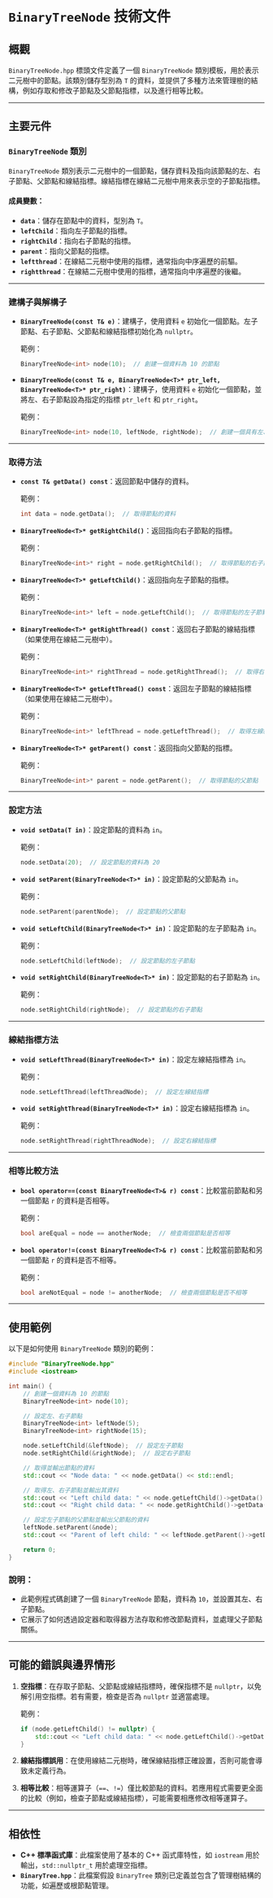 # `BinaryTreeNode` 技術文件

## 概觀

`BinaryTreeNode.hpp` 標頭文件定義了一個 `BinaryTreeNode` 類別模板，用於表示二元樹中的節點。該類別儲存型別為 `T` 的資料，並提供了多種方法來管理樹的結構，例如存取和修改子節點及父節點指標，以及進行相等比較。

---

## 主要元件

### `BinaryTreeNode` 類別

`BinaryTreeNode` 類別表示二元樹中的一個節點，儲存資料及指向該節點的左、右子節點、父節點和線結指標。線結指標在線結二元樹中用來表示空的子節點指標。

#### 成員變數：
- **`data`**：儲存在節點中的資料，型別為 `T`。
- **`leftChild`**：指向左子節點的指標。
- **`rightChild`**：指向右子節點的指標。
- **`parent`**：指向父節點的指標。
- **`leftthread`**：在線結二元樹中使用的指標，通常指向中序遍歷的前驅。
- **`rightthread`**：在線結二元樹中使用的指標，通常指向中序遍歷的後繼。

---

### 建構子與解構子

- **`BinaryTreeNode(const T& e)`**：建構子，使用資料 `e` 初始化一個節點。左子節點、右子節點、父節點和線結指標初始化為 `nullptr`。

  範例：
  ```cpp
  BinaryTreeNode<int> node(10);  // 創建一個資料為 10 的節點
  ```

- **`BinaryTreeNode(const T& e, BinaryTreeNode<T>* ptr_left, BinaryTreeNode<T>* ptr_right)`**：建構子，使用資料 `e` 初始化一個節點，並將左、右子節點設為指定的指標 `ptr_left` 和 `ptr_right`。

  範例：
  ```cpp
  BinaryTreeNode<int> node(10, leftNode, rightNode);  // 創建一個具有左、右子節點的節點
  ```

---

### 取得方法

- **`const T& getData() const`**：返回節點中儲存的資料。

  範例：
  ```cpp
  int data = node.getData();  // 取得節點的資料
  ```

- **`BinaryTreeNode<T>* getRightChild()`**：返回指向右子節點的指標。

  範例：
  ```cpp
  BinaryTreeNode<int>* right = node.getRightChild();  // 取得節點的右子節點
  ```

- **`BinaryTreeNode<T>* getLeftChild()`**：返回指向左子節點的指標。

  範例：
  ```cpp
  BinaryTreeNode<int>* left = node.getLeftChild();  // 取得節點的左子節點
  ```

- **`BinaryTreeNode<T>* getRightThread() const`**：返回右子節點的線結指標（如果使用在線結二元樹中）。

  範例：
  ```cpp
  BinaryTreeNode<int>* rightThread = node.getRightThread();  // 取得右線結指標
  ```

- **`BinaryTreeNode<T>* getLeftThread() const`**：返回左子節點的線結指標（如果使用在線結二元樹中）。

  範例：
  ```cpp
  BinaryTreeNode<int>* leftThread = node.getLeftThread();  // 取得左線結指標
  ```

- **`BinaryTreeNode<T>* getParent() const`**：返回指向父節點的指標。

  範例：
  ```cpp
  BinaryTreeNode<int>* parent = node.getParent();  // 取得節點的父節點
  ```

---

### 設定方法

- **`void setData(T in)`**：設定節點的資料為 `in`。

  範例：
  ```cpp
  node.setData(20);  // 設定節點的資料為 20
  ```

- **`void setParent(BinaryTreeNode<T>* in)`**：設定節點的父節點為 `in`。

  範例：
  ```cpp
  node.setParent(parentNode);  // 設定節點的父節點
  ```

- **`void setLeftChild(BinaryTreeNode<T>* in)`**：設定節點的左子節點為 `in`。

  範例：
  ```cpp
  node.setLeftChild(leftNode);  // 設定節點的左子節點
  ```

- **`void setRightChild(BinaryTreeNode<T>* in)`**：設定節點的右子節點為 `in`。

  範例：
  ```cpp
  node.setRightChild(rightNode);  // 設定節點的右子節點
  ```

---

### 線結指標方法

- **`void setLeftThread(BinaryTreeNode<T>* in)`**：設定左線結指標為 `in`。

  範例：
  ```cpp
  node.setLeftThread(leftThreadNode);  // 設定左線結指標
  ```

- **`void setRightThread(BinaryTreeNode<T>* in)`**：設定右線結指標為 `in`。

  範例：
  ```cpp
  node.setRightThread(rightThreadNode);  // 設定右線結指標
  ```

---

### 相等比較方法

- **`bool operator==(const BinaryTreeNode<T>& r) const`**：比較當前節點和另一個節點 `r` 的資料是否相等。

  範例：
  ```cpp
  bool areEqual = node == anotherNode;  // 檢查兩個節點是否相等
  ```

- **`bool operator!=(const BinaryTreeNode<T>& r) const`**：比較當前節點和另一個節點 `r` 的資料是否不相等。

  範例：
  ```cpp
  bool areNotEqual = node != anotherNode;  // 檢查兩個節點是否不相等
  ```

---

## 使用範例

以下是如何使用 `BinaryTreeNode` 類別的範例：

```cpp
#include "BinaryTreeNode.hpp"
#include <iostream>

int main() {
    // 創建一個資料為 10 的節點
    BinaryTreeNode<int> node(10);

    // 設定左、右子節點
    BinaryTreeNode<int> leftNode(5);
    BinaryTreeNode<int> rightNode(15);

    node.setLeftChild(&leftNode);  // 設定左子節點
    node.setRightChild(&rightNode);  // 設定右子節點

    // 取得並輸出節點的資料
    std::cout << "Node data: " << node.getData() << std::endl;

    // 取得左、右子節點並輸出其資料
    std::cout << "Left child data: " << node.getLeftChild()->getData() << std::endl;
    std::cout << "Right child data: " << node.getRightChild()->getData() << std::endl;

    // 設定左子節點的父節點並輸出父節點的資料
    leftNode.setParent(&node);
    std::cout << "Parent of left child: " << leftNode.getParent()->getData() << std::endl;

    return 0;
}
```

### 說明：
- 此範例程式碼創建了一個 `BinaryTreeNode` 節點，資料為 `10`，並設置其左、右子節點。
- 它展示了如何透過設定器和取得器方法存取和修改節點資料，並處理父子節點關係。

---

## 可能的錯誤與邊界情形

1. **空指標**：在存取子節點、父節點或線結指標時，確保指標不是 `nullptr`，以免解引用空指標。若有需要，檢查是否為 `nullptr` 並適當處理。

   範例：
   ```cpp
   if (node.getLeftChild() != nullptr) {
       std::cout << "Left child data: " << node.getLeftChild()->getData() << std::endl;
   }
   ```

2. **線結指標誤用**：在使用線結二元樹時，確保線結指標正確設置，否則可能會導致未定義行為。

3. **相等比較**：相等運算子（`==`、`!=`）僅比較節點的資料。若應用程式需要更全面的比較（例如，檢查子節點或線結指標），可能需要相應修改相等運算子。

---

## 相依性

- **C++ 標準函式庫**：此檔案使用了基本的 C++ 函式庫特性，如 `iostream` 用於輸出，`std::nullptr_t` 用於處理空指標。
- **`BinaryTree.hpp`**：此檔案假設 `BinaryTree` 類別已定義並包含了管理樹結構的功能，如遍歷或根節點管理。
